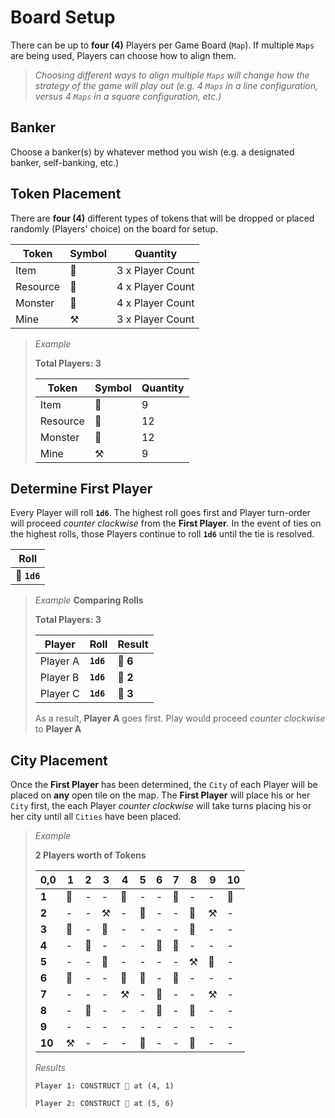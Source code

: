 # Board Setup
There can be up to **four (4)** Players per Game Board (`Map`).  If multiple `Maps` are being used, Players can choose how to align them.

> *Choosing different ways to align multiple `Maps` will change how the strategy of the game will play out (e.g. 4 `Maps` in a line configuration, versus 4 `Maps` in a square configuration, etc.)*

## Banker
Choose a banker(s) by whatever method you wish (e.g. a designated banker, self-banking, etc.)

## Token Placement
There are **four (4)** different types of tokens that will be dropped or placed randomly (Players' choice) on the board for setup.

|Token|Symbol|Quantity|
|---|---|---|
|Item|🎁|3 x Player Count|
|Resource|💎|4 x Player Count|
|Monster|🧟|4 x Player Count|
|Mine|⚒️|3 x Player Count|

> *Example*
> 
> **Total Players: 3**
> 
> |Token|Symbol|Quantity|
> |---|---|---|
> |Item|🎁|9|
> |Resource|💎|12|
> |Monster|🧟|12|
> |Mine|⚒️|9|

## Determine First Player
Every Player will roll **`1d6`**. The highest roll goes first and Player turn-order will proceed *counter clockwise* from the **First Player**.
In the event of ties on the highest rolls, those Players continue to roll **`1d6`** until the tie is resolved.

|Roll|
|---|
|🎲 **`1d6`**|

> *Example*
> **Comparing Rolls**
> 
> **Total Players: 3**
> 
> |Player|Roll|Result|
> |---|---|---|
> |Player A|**`1d6`**|🎲 **6**|
> |Player B|**`1d6`**|🎲 **2**|
> |Player C|**`1d6`**|🎲 **3**|
> 
> As a result, **Player A** goes first.  Play would proceed *counter clockwise* to **Player A**

## City Placement
Once the **First Player** has been determined, the `City` of each Player will be placed on **any** open tile on the map.  The **First Player** will place his or her `City` first, the each Player *counter clockwise* will take turns placing his or her city until all `Cities` have been placed.

> *Example*
> 
> **2 Players worth of Tokens**
> 
> |0,0|1|2|3|4|5|6|7|8|9|10|
> |-|-|-|-|-|-|-|-|-|-|-|
> |**1**|💎|-|-|🏰|-|-|💎|-|-|🎁|
> |**2**|-|-|⚒️|-|🎁|-|-|🧟|⚒️|-|
> |**3**|🧟|-|💎|-|-|-|-|💎|-|-|
> |**4**|-|💎|-|-|-|💎|🧟|-|-|-|
> |**5**|-|-|🧟|-|-|-|-|⚒️|🎁|-|
> |**6**|🎁|-|-|💎|🏰|-|🧟|-|-|-|
> |**7**|-|-|-|⚒️|-|🎁|-|-|⚒️|-|
> |**8**|-|🧟|-|-|-|🧟|-|🎁|-|-|
> |**9**|-|-|-|-|-|-|-|-|-|-|
> |**10**|⚒️|-|-|-|💎|-|-|🧟|-|-|
> 
> *Results*
> 
> **`Player 1: CONSTRUCT 🏰 at (4, 1)`**
> 
> **`Player 2: CONSTRUCT 🏰 at (5, 6)`**